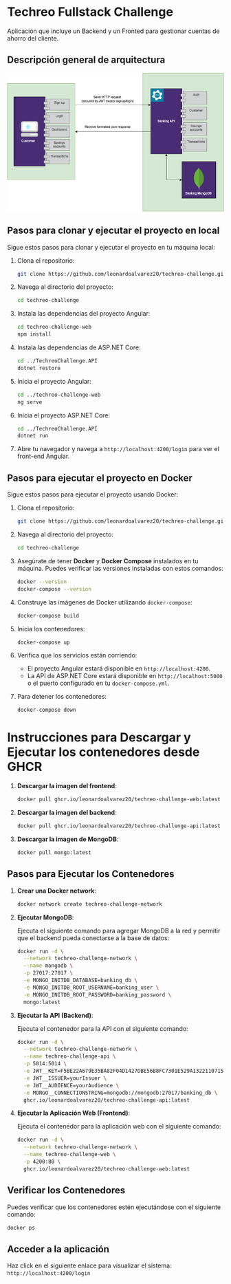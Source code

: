 # Techreo Fullstack Challenge

Aplicación que incluye un Backend y un Fronted para gestionar cuentas de ahorro del cliente.

## Descripción general de arquitectura
![Alt text](images/Techreo-dev-fullstack-challenge-Overview.drawio.png)

## Pasos para clonar y ejecutar el proyecto en local

Sigue estos pasos para clonar y ejecutar el proyecto en tu máquina local:

1. Clona el repositorio:
    ```bash
    git clone https://github.com/leonardoalvarez20/techreo-challenge.git
    ```

2. Navega al directorio del proyecto:
    ```bash
    cd techreo-challenge
    ```

3. Instala las dependencias del proyecto Angular:
    ```bash
    cd techreo-challenge-web
    npm install
    ```

4. Instala las dependencias de ASP.NET Core:
    ```bash
    cd ../TechreoChallenge.API
    dotnet restore
    ```

5. Inicia el proyecto Angular:
    ```bash
    cd ../techreo-challenge-web
    ng serve
    ```

6. Inicia el proyecto ASP.NET Core:
    ```bash
    cd ../TechreoChallenge.API
    dotnet run
    ```

7. Abre tu navegador y navega a `http://localhost:4200/login` para ver el front-end Angular.

## Pasos para ejecutar el proyecto en Docker

Sigue estos pasos para ejecutar el proyecto usando Docker:

1. Clona el repositorio:
    ```bash
    git clone https://github.com/leonardoalvarez20/techreo-challenge.git
    ```

2. Navega al directorio del proyecto:
    ```bash
    cd techreo-challenge
    ```

3. Asegúrate de tener **Docker** y **Docker Compose** instalados en tu máquina. Puedes verificar las versiones instaladas con estos comandos:
    ```bash
    docker --version
    docker-compose --version
    ```

4. Construye las imágenes de Docker utilizando `docker-compose`:
    ```bash
    docker-compose build
    ```

5. Inicia los contenedores:
    ```bash
    docker-compose up
    ```

6. Verifica que los servicios están corriendo:
    - El proyecto Angular estará disponible en `http://localhost:4200`.
    - La API de ASP.NET Core estará disponible en `http://localhost:5000` o el puerto configurado en tu `docker-compose.yml`.

7. Para detener los contenedores:
    ```bash
    docker-compose down
    ```

# Instrucciones para Descargar y Ejecutar los contenedores desde GHCR


1. **Descargar la imagen del frontend**:

    ```bash
    docker pull ghcr.io/leonardoalvarez20/techreo-challenge-web:latest
    ```

2. **Descargar la imagen del backend**:

    ```bash
    docker pull ghcr.io/leonardoalvarez20/techreo-challenge-api:latest
    ```

3. **Descargar la imagen de MongoDB**:

    ```bash
    docker pull mongo:latest
    ```

## Pasos para Ejecutar los Contenedores

1. **Crear una Docker network**:

    ```bash
    docker network create techreo-challenge-network
    ```

2. **Ejecutar MongoDB**:

    Ejecuta el siguiente comando para agregar MongoDB a la red y permitir que el backend pueda conectarse a la base de datos:

    ```bash
    docker run -d \
      --network techreo-challenge-network \
      --name mongodb \
      -p 27017:27017 \
      -e MONGO_INITDB_DATABASE=banking_db \
      -e MONGO_INITDB_ROOT_USERNAME=banking_user \
      -e MONGO_INITDB_ROOT_PASSWORD=banking_password \
      mongo:latest
    ```

3. **Ejecutar la API (Backend)**:

    Ejecuta el contenedor para la API con el siguiente comando:

    ```bash
    docker run -d \
      --network techreo-challenge-network \
      --name techreo-challenge-api \
      -p 5014:5014 \
      -e JWT__KEY=F5BE22A679E35BA82F04D1427DBE56B8FC7301E529A1322110715467DA59E7CE \
      -e JWT__ISSUER=yourIssuer \
      -e JWT__AUDIENCE=yourAudience \
      -e MONGO__CONNECTIONSTRING=mongodb://mongodb:27017/banking_db \
      ghcr.io/leonardoalvarez20/techreo-challenge-api:latest
    ```

4. **Ejecutar la Aplicación Web (Frontend)**:

    Ejecuta el contenedor para la aplicación web con el siguiente comando:

    ```bash
    docker run -d \
      --network techreo-challenge-network \
      --name techreo-challenge-web \
      -p 4200:80 \
      ghcr.io/leonardoalvarez20/techreo-challenge-web:latest
    ```

## Verificar los Contenedores

Puedes verificar que los contenedores estén ejecutándose con el siguiente comando:

```bash
docker ps
```
## Acceder a la aplicación 

Haz click en el siguiente enlace para visualizar el sistema: `http://localhost:4200/login`
